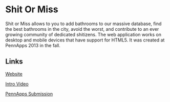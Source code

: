 Shit Or Miss
=======

Shit or Miss allows to you to add bathrooms to our massive database, find the best bathrooms in the city, avoid the worst, and contribute to an ever growing community of dedicated shitizens. 
The web application works on desktop and mobile devices that have support for HTML5. It was created at PennApps 2013 in the fall.

Links
----------------

[Website](http://shitormiss.com)

[Intro Video](https://www.youtube.com/watch?v=yNLhzlCLnmI)

[PennApps Submission](http://pennapps.challengepost.com/submissions/17173-shit-or-miss)
